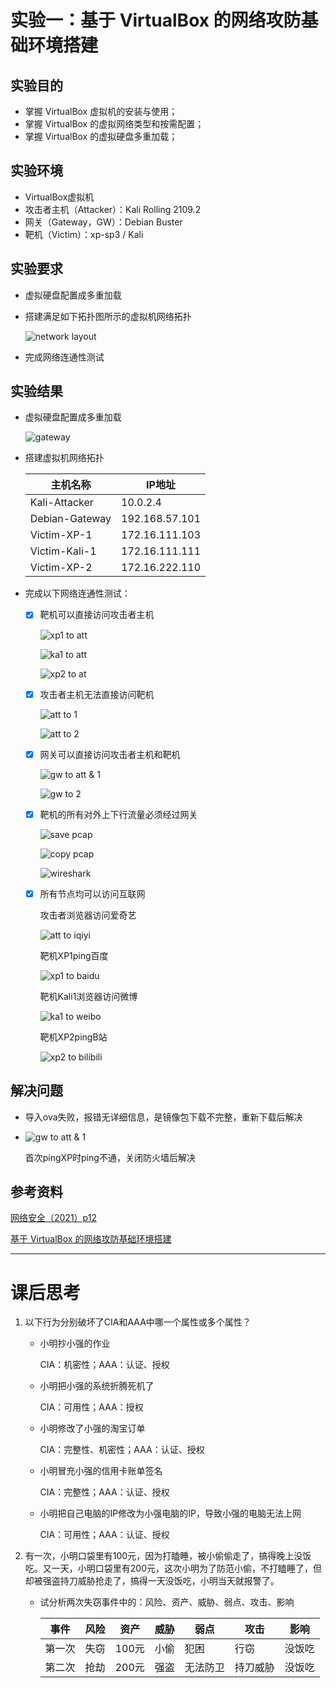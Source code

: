# 实验一：基于 VirtualBox 的网络攻防基础环境搭建



## 实验目的

- 掌握 VirtualBox 虚拟机的安装与使用；
- 掌握 VirtualBox 的虚拟网络类型和按需配置；
- 掌握 VirtualBox 的虚拟硬盘多重加载；



## 实验环境

- VirtualBox虚拟机
- 攻击者主机（Attacker）：Kali Rolling 2109.2
- 网关（Gateway，GW）：Debian Buster
- 靶机（Victim）：xp-sp3 / Kali



## 实验要求

- 虚拟硬盘配置成多重加载

- 搭建满足如下拓扑图所示的虚拟机网络拓扑

  ![network layout](img/net.png)

- 完成网络连通性测试



## 实验结果

- 虚拟硬盘配置成多重加载

  ![gateway](img/gateway.png)

- 搭建虚拟机网络拓扑

  | 主机名称       | IP地址         |
  | -------------- | -------------- |
  | Kali-Attacker  | 10.0.2.4       |
  | Debian-Gateway | 192.168.57.101 |
  | Victim-XP-1    | 172.16.111.103 |
  | Victim-Kali-1  | 172.16.111.111 |
  | Victim-XP-2    | 172.16.222.110 |

- 完成以下网络连通性测试：

  - [x] 靶机可以直接访问攻击者主机

    ![xp1 to att](img/ping_xp1toat.png)

    ![ka1 to att](img/ping_ka1toat.png)

    ![xp2 to at](img/ping_xp2toat.png)

  - [x] 攻击者主机无法直接访问靶机

    ![att to 1](img/ping_atto1.png)

    ![att to 2](img/ping_atto2.png)

  - [x] 网关可以直接访问攻击者主机和靶机

    ![gw to att & 1](img/ping_gwtoall.png)

    ![gw to 2](img/ping_gwto2.png)

  - [x] 靶机的所有对外上下行流量必须经过网关

    ![save pcap](img/ping_down.png)

    ![copy pcap](img/scp.png)

    ![wireshark](img/wireshark.png)

  - [x] 所有节点均可以访问互联网

    攻击者浏览器访问爱奇艺
    
    ![att to iqiyi](img/ping_attoiqiyi.png)

    靶机XP1ping百度
    
    ![xp1 to baidu](img/ping_xp1tobaidu.png)
    
    靶机Kali1浏览器访问微博
    
    ![ka1 to weibo](img/ping_ka1toweibo.png)
    
    靶机XP2pingB站
    
    ![xp2 to bilibili](img/ping_xp2tobilibili.png)



## 解决问题

- 导入ova失败，报错无详细信息，是镜像包下载不完整，重新下载后解决

- ![gw to att & 1](img/ping_gwtoall.png)

  首次pingXP时ping不通，关闭防火墙后解决



## 参考资料

[网络安全（2021）p12](https://www.bilibili.com/video/BV1CL41147vX?p=12)

[基于 VirtualBox 的网络攻防基础环境搭建](https://c4pr1c3.github.io/cuc-ns/chap0x01/exp.html#)

---

# 课后思考

1. 以下⾏为分别破坏了CIA和AAA中哪⼀个属性或多个属性？

   - 小明抄小强的作业

     CIA：机密性；AAA：认证、授权

   - 小明把小强的系统折腾死机了

     CIA：可用性；AAA：授权

   - 小明修改了小强的淘宝订单

     CIA：完整性、机密性；AAA：认证、授权

   - 小明冒充小强的信用卡账单签名

     CIA：完整性；AAA：认证、授权

   - 小明把自⼰电脑的IP修改为小强电脑的IP，导致小强的电脑⽆法上⽹

     CIA：可用性；AAA：认证、授权

2. 有⼀次，小明⼝袋里有100元，因为打瞌睡，被小偷偷⾛了，搞得晚上没饭吃。又⼀天，小明⼝袋里有200元，这次小明为了防范小偷，不打瞌睡了，但却被强盗持⼑威胁抢⾛了，搞得⼀天没饭吃，小明当天就报警了。

   - 试分析两次失窃事件中的：风险、资产、威胁、弱点、攻击、影响

     | 事件   | 风险 | 资产  | 威胁 | 弱点     | 攻击     | 影响   |
     | ------ | ---- | ----- | ---- | -------- | -------- | ------ |
     | 第一次 | 失窃 | 100元 | 小偷 | 犯困     | 行窃     | 没饭吃 |
     | 第二次 | 抢劫 | 200元 | 强盗 | 无法防卫 | 持刀威胁 | 没饭吃 |
